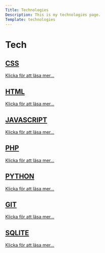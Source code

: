 ```yaml
---
Title: Technologies
Description: This is my technologies page.
Template: technologies
---
```

Tech
=================

<div class="box box1">
    <a href="%base_url%?technology/css">
        <h2>CSS</h2>
        <p>Klicka för att läsa mer...</p>
    </a>
</div>

<div class="box box2">
<a href="%base_url%?technology/html">
    <h2>HTML</h2>
    <p>Klicka för att läsa mer...</p>
</a>
</div>

<div class="box box3">
<a href="%base_url%?technology/javascript">
    <h2>JAVASCRIPT</h2>
    <p>Klicka för att läsa mer...</p>
</a>
</div>

<div class="box box4">
<a href="%base_url%?technology/php">
    <h2>PHP</h2>
    <p>Klicka för att läsa mer...</p>
</a>
</div>

<div class="box box5">
<a href="%base_url%?technology/python">
    <h2>PYTHON</h2>
    <p>Klicka för att läsa mer...</p>
</a>
</div>

<div class="box box6">
<a href="%base_url%?technology/git">
    <h2>GIT</h2>
    <p>Klicka för att läsa mer...</p>
</a>
</div>

<div class="box box7">
<a href="%base_url%?technology/sqlite">
    <h2>SQLITE</h2>
    <p>Klicka för att läsa mer...</p>
</a>
</div>
